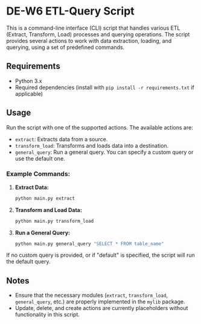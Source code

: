 # DE-W6 ETL-Query Script

This is a command-line interface (CLI) script that handles various ETL (Extract, Transform, Load) processes and querying operations. The script provides several actions to work with data extraction, loading, and querying, using a set of predefined commands.

## Requirements

- Python 3.x
- Required dependencies (install with `pip install -r requirements.txt` if applicable)

## Usage

Run the script with one of the supported actions. The available actions are:

- `extract`: Extracts data from a source.
- `transform_load`: Transforms and loads data into a destination.
- `general_query`: Run a general query. You can specify a custom query or use the default one.


### Example Commands:

1. **Extract Data:**
   ```bash
   python main.py extract
   ```
2. **Transform and Load Data:**
   ```bash
   python main.py transform_load
   ```
3. **Run a General Query:**
   ```bash
   python main.py general_query "SELECT * FROM table_name"
   ```

If no custom query is provided, or if "default" is specified, the script will run the default query.

## Notes

- Ensure that the necessary modules (`extract`, `transform_load`, `general_query`, etc.) are properly implemented in the `mylib` package.
- Update, delete, and create actions are currently placeholders without functionality in this script.




